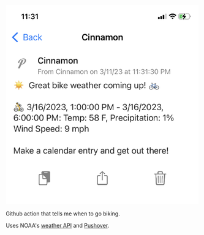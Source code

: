 ![](screenshot.png)

Github action that tells me when to go biking.

Uses NOAA's [weather API](https://www.weather.gov/documentation/services-web-api) and [Pushover](https://pushover.net/).
